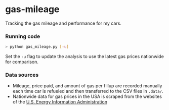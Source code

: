 # gas-mileage
Tracking the gas mileage and performance for my cars.

### Running code

```bash
> python gas_mileage.py [-u]
```

Set the `-u` flag to update the analysis to use the latest gas prices nationwide for comparison. 

### Data sources

* Mileage, price paid, and amount of gas per fillup are recorded manually each time car is refueled and then transferred to the CSV files in `.data/`. 
* Nationwide data for gas prices in the USA is scraped from the websites of the [U.S. Energy Information Administration](https://www.eia.gov/)
